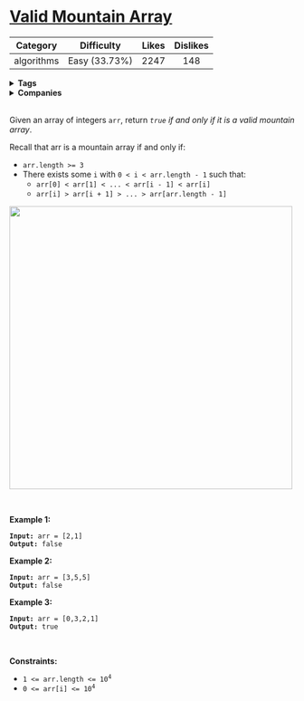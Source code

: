 # [Valid Mountain Array](https://leetcode.com/problems/valid-mountain-array/description/)

| Category | Difficulty | Likes | Dislikes |
| :------: | :--------: | :---: | :------: |
| algorithms | Easy (33.73%) | 2247 | 148 |

<details>
  <summary><strong>Tags</strong></summary>

  [array](https://leetcode.com/tag/array)

</details>

<details>
  <summary><strong>Companies</strong></summary>

  

</details>
<br />
<p>Given an array of integers <code>arr</code>, return <em><code>true</code> if and only if it is a valid mountain array</em>.</p>

<p>Recall that arr is a mountain array if and only if:</p>

<ul>
  <li><code>arr.length &gt;= 3</code></li>
  <li>There exists some <code>i</code> with <code>0 &lt; i &lt; arr.length - 1</code> such that:
  <ul>
    <li><code>arr[0] &lt; arr[1] &lt; ... &lt; arr[i - 1] &lt; arr[i] </code></li>
    <li><code>arr[i] &gt; arr[i + 1] &gt; ... &gt; arr[arr.length - 1]</code></li>
  </ul>
  </li>
</ul>
<img src="https://assets.leetcode.com/uploads/2019/10/20/hint_valid_mountain_array.png" width="500" />
<p>&nbsp;</p>
<p><strong>Example 1:</strong></p>
<pre><code><strong>Input:</strong> arr = [2,1]
<strong>Output:</strong> false</code></pre><p><strong>Example 2:</strong></p>
<pre><code><strong>Input:</strong> arr = [3,5,5]
<strong>Output:</strong> false</code></pre><p><strong>Example 3:</strong></p>
<pre><code><strong>Input:</strong> arr = [0,3,2,1]
<strong>Output:</strong> true</code></pre>
<p>&nbsp;</p>
<p><strong>Constraints:</strong></p>

<ul>
  <li><code>1 &lt;= arr.length &lt;= 10<sup>4</sup></code></li>
  <li><code>0 &lt;= arr[i] &lt;= 10<sup>4</sup></code></li>
</ul>

